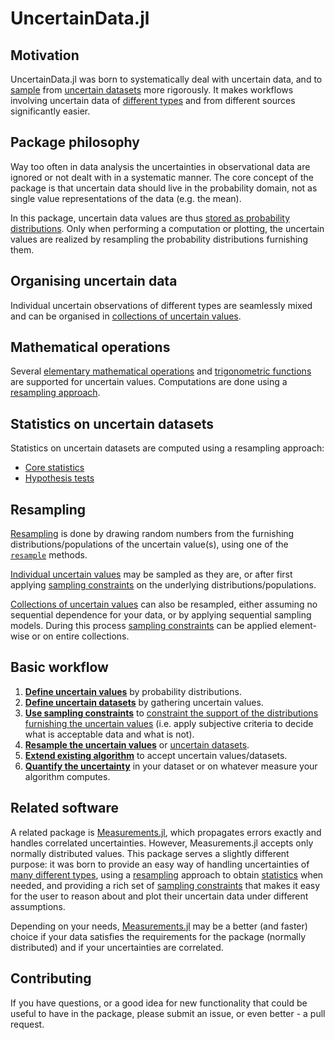 # UncertainData.jl

## Motivation

UncertainData.jl was born to systematically deal with uncertain data, and to 
[sample](resampling/resampling_overview.md) from 
[uncertain datasets](uncertain_datasets/uncertain_datasets_overview.md) more rigorously. 
It makes workflows involving uncertain data of 
[different types](uncertain_values/uncertainvalues_overview.md) 
and from different sources significantly easier.

## Package philosophy

Way too often in data analysis the uncertainties in observational data are ignored or not 
dealt with in a systematic manner. The core concept of the package is that uncertain data 
should live in the probability domain, not as single value representations of the data 
(e.g. the mean).

In this package, uncertain data values are thus 
[stored as probability distributions](uncertain_values/uncertainvalues_overview.md). 
Only when performing a computation or plotting, the uncertain values are realized by 
resampling the probability distributions furnishing them.

## Organising uncertain data

Individual uncertain observations of different types are seamlessly mixed and can
be organised in [collections of uncertain values](uncertain_datasets/uncertain_datasets_overview.md).

## Mathematical operations

Several [elementary mathematical operations](mathematics/elementary_operations.md) and 
[trigonometric functions](mathematics/trig_functions.md) are supported 
for uncertain values. Computations are done using a 
[resampling approach](resampling/resampling_overview).

## Statistics on uncertain datasets

Statistics on uncertain datasets are computed using a resampling approach:

- [Core statistics](uncertain_statistics/core_stats/core_statistics.md)
- [Hypothesis tests](uncertain_statistics/hypothesistests/hypothesis_tests_overview.md)

## Resampling

[Resampling](resampling/resampling_overview.md) is done by drawing random numbers from the furnishing distributions/populations of the uncertain value(s), using one of the [`resample`](@ref) methods.

[Individual uncertain values](resampling/resampling_uncertain_values) may be sampled as they are,
or after first applying [sampling constraints](sampling_constraints/available_constraints.md) on the underlying distributions/populations.

[Collections of uncertain values](resampling/resampling_uncertain_datasets.md) can also be resampled, either assuming no sequential dependence for your data, or by applying sequential sampling models. During this process [sampling constraints](sampling_constraints/available_constraints.md) can be applied element-wise or on entire collections.

## Basic workflow

1. [**Define uncertain values**](uncertain_values/uncertainvalues_overview.md) by probability distributions.
2. [**Define uncertain datasets**](uncertain_datasets/uncertain_datasets_overview.md) by gathering uncertain values.
3. [**Use sampling constraints**](sampling_constraints/available_constraints.md) to [constraint the support of the distributions furnishing the uncertain values](sampling_constraints/constrain_uncertain_values.md) (i.e. apply subjective criteria to decide what is acceptable data and what is not).
4. [**Resample the uncertain values**](resampling/resampling_uncertain_values.md) or [uncertain datasets](resampling/resampling_uncertain_values.md).
5. [**Extend existing algorithm**](implementing_algorithms_for_uncertaindata.md) to accept uncertain values/datasets.
6. [**Quantify the uncertainty**](uncertain_statistics/core_stats/core_statistics.md) in your dataset or on whatever measure your algorithm computes.

## Related software

A related package is [Measurements.jl](https://github.com/JuliaPhysics/Measurements.jl),
which propagates errors exactly and handles correlated uncertainties. However, 
Measurements.jl accepts only normally distributed values. This package serves a slightly 
different purpose: it was born to provide an easy way of handling uncertainties of 
[many different types](uncertain_values/uncertainvalues_overview.md), 
using a [resampling](resampling/resampling_overview.md) approach to obtain 
[statistics](uncertain_statistics/core_stats/core_statistics.md)
when needed, and providing a rich set of 
[sampling constraints](sampling_constraints/available_constraints.md) that makes it easy 
for the user to reason about and plot their uncertain data under different assumptions.

Depending on your needs, [Measurements.jl](https://github.com/JuliaPhysics/Measurements.jl) 
may be a better (and faster) choice if your data satisfies the requirements for the package 
(normally distributed) and if your uncertainties are correlated.

## Contributing

If you have questions, or a good idea for new functionality that could be useful to have in 
the package, please submit an issue, or even better - a pull request.